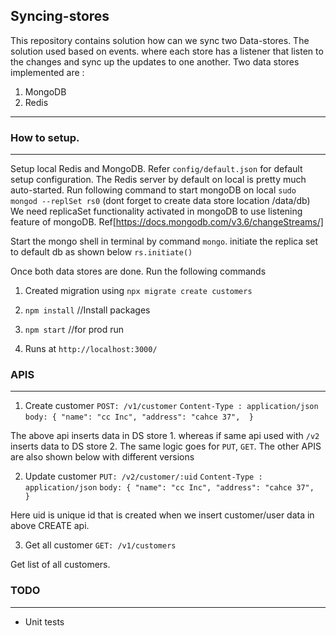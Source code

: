 
## Syncing-stores
This repository contains solution how can we sync two Data-stores. The solution 
used based on events. where each store has a listener that listen to the changes
and sync up the updates to one another.
Two data stores implemented are :
1. MongoDB
2. Redis
   
-------------------------------------------------------

### How to setup.
-------------------------------------------------------

Setup local Redis and MongoDB. Refer `config/default.json` for default setup configuration. 
The Redis server by default on local is pretty much auto-started.
Run following command to start mongoDB on local
`sudo mongod --replSet rs0`
(dont forget to create data store location /data/db)
We need replicaSet functionality activated in mongoDB to use listening feature
of mongoDB.
Ref[https://docs.mongodb.com/v3.6/changeStreams/]

Start the mongo shell in terminal by command `mongo`. initiate the replica set to default db as shown below
`rs.initiate()`

Once both data stores are done. Run the following commands

1. Created migration using `npx migrate create customers`

1. `npm install` //Install packages

2. `npm start` //for prod run

4. Runs at `http://localhost:3000/`


### APIS
-------------------------------------------------------
1. Create customer
`POST: /v1/customer`
`Content-Type : application/json`
`body: {
    "name": "cc Inc",
    "address": "cahce 37", 
}`

The above api inserts data in DS store 1. whereas if same api used with `/v2` inserts data to DS store 2. The same logic goes for `PUT`, `GET`.
The other APIS are also shown below with different versions

2. Update customer
`PUT: /v2/customer/:uid`
`Content-Type : application/json`
`body: {
    "name": "cc Inc",
    "address": "cahce 37", 
}`

Here uid is unique id that is created when we insert customer/user data in above CREATE api.

3. Get all customer
`GET: /v1/customers`

Get list of all customers.


### TODO
-------------------------------------------------------
 - Unit tests
